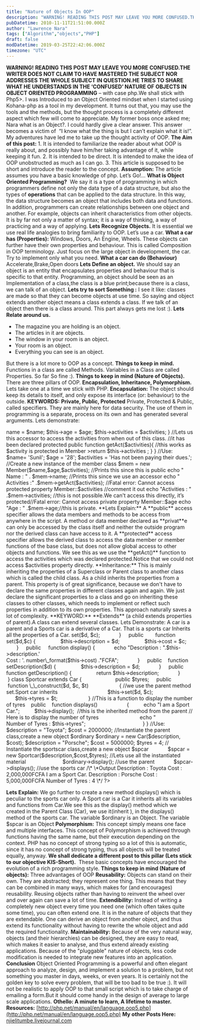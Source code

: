 ```yaml
---
title: "Nature of Objects In OOP"
description: "WARNING! READING THIS POST MAY LEAVE YOU MORE CONFUSED.THE WRITER DOES NOT CLAIM TO HAVE MASTERED THE SUBJECT NOR ADDRESSES THE WHOLE SUBJECT IN QUESTION...."
pubDatetime: 2010-11-11T21:51:00.000Z
author: "Lawrence Nara"
tags: ["Algorithm","objects","PHP"]
draft: false
modDatetime: 2019-03-25T22:42:06.000Z
timezone: "UTC"
---
```


**WARNING!** **READING THIS POST MAY LEAVE YOU MORE CONFUSED.THE WRITER DOES NOT CLAIM TO HAVE MASTERED THE SUBJECT NOR ADDRESSES THE WHOLE SUBJECT IN QUESTION.HE TRIES TO SHARE WHAT HE UNDERSTANDS IN THE ‘CONFUSED’ NATURE OF OBJECTS IN OBJECT ORIENTED PROGRAMMING** – with case php.We shall stick with Php5>. I was Introduced to an Object Oriented mindset when I started using Kohana-php as a tool in my development. It turns out that, you may use the tools and the methods, but the thought process is a completely different aspect which few will come to appreciate. My former boss once asked me; Nara what is an Object?. I could hardly give a clear answer. This answer becomes a victim of  “I know what the thing is but I can’t explain what it is!”. My adventures have led me to take up the thought activity of OOP. **The Aim of this post:** 1. It is intended to familiarize the reader about what OOP is really about, and possibly have him/her taking advantage of it, while keeping it fun. 2. It is intended to be direct. It is intended to make the idea of OOP unobstructed as much as I can go. 3. This article is supposed to be short and introduce the reader to the concept. **Assumption:** The article assumes you have a basic knowledge of php. Let’s Go!... **What is Object Oriented Programming?**  We say it is a type of programming in which programmers define not only the data type of a data structure, but also the types of **operations** that can be applied to the data structure. In this way, the data structure becomes an object that includes both data and functions. In addition, programmers can create relationships between one object and another. For example, objects can inherit characteristics from other objects. It is by far not only a matter of syntax; it is a way of thinking, a way of practicing and a way of applying. **Lets Recognize Objects.** It is essential we use real life analogies to bring familiarity to OOP. Let’s use a car. **What a car has (Properties):** Windows, Doors, An Engine, Wheels. These objects can further have their own properties and behaviour. This is called Composition in OOP terminology. Just focus on the large object in development, the car. Try to implement only what you need. **What a car can do (Behaviour)** Accelerate,Brake,Open doors **Lets Define an object.** We should say an object is an entity that encapsulates properties and behaviour that is specific to that entity. Programming, an object should be seen as an Implementation of a class,the class is a blue print;because there is a class, we can talk of an object. **Lets try to sort Something :** I see it like: classes are made so that they can become objects at use time. So saying and object extends another object means a class extends a class. If we talk of an object then there is a class around. This part always gets me lost :). **Lets Relate around us.**

-   The magazine you are holding is an object.
-   The articles in it are objects.
-   The window in your room is an object.
-   Your room is an object.
-   Everything you can see is an object.

But there is a lot more to OOP as a concept. **Things to keep in mind.** Functions in a class are called Methods. Variables in a Class are called Properties. So far So fine :). **Things to keep in mind (Nature of Objects).** There are three pillars of OOP. **Encapsulation, Inheritance, Polymorphism.** Lets take one at a time we stick with PHP. **Encapsulation:** The object should keep its details to itself, and only expose its interface (or: behaviour) to the outside. **KEYWORDS:** **Private, Public, Protected** Private, Protected & Public, called specifiers. They are mainly here for data security. The use of them in programming is a separate, process on its own and has generated several arguments. Lets demonstrate:

<?php
class Member 
{
       public $name;//the name of a member is declared public
       private $age;//the age is declared public
       protected $activities; //the activities of the member is declared protected


 //we declare a constructor which is loaded when the class is Instantiated
public function  \_\_construct($name,$age,$activities)
{
$this->name = $name;
$this->age = $age;
$this->activities = $activities;
}

//Lets us this accessor to access the activities from when out of this class.
//it has been declared protected
public   function getAct($activities){
//this works as $activity is protected in Member
>return $this->activities ;
}

}
//Use:
$name= 'Sunil';
$age = '28';
$activities = 'Has not been paying their dues.';
//Create a new instance of the member class
$mem = new Member($name,$age,$activities);
//Prints this since this is public
echo " Name : " . $mem->name;
//Prints this since we use an accessor
echo " Activities :" .$mem->getAct($activities);
//Fatal error: Cannot access protected property Member::$activities
//comment it out
echo "Activities : " .$mem->activities;
//this is not possible.We can't access this directly, it’s protected//Fatal error: Cannot access private property Member::$age

echo "Age  : " .$mem->age;//this is private.

**Lets Explain:** A **public** access specifier allows the data members and methods to be access from anywhere in the script. A method or data member declared as **privat**e can only be accessed by the class itself and neither the outside program nor the derived class can have access to it. A **protected** access specifier allows the derived class to access the data member or member functions of the base class, but does not allow global access to other objects and functions. We see this as we use the **getAct()** function to access the activities which was declared protected.Notice that we could not access $activities property directly. **Inheritance:** This is mainly inheriting the properties of a Superclass or Parent class to another class which is called the child class. As a child inherits the properties from a parent. This property is of great significance, because we don't have to declare the same properties in different classes again and again. We just declare the significant properties to a class and go on inheriting these classes to other classes, which needs to implement or reflect such properties in addition to its own properties. This approach naturally saves a lot of complexity. **KEYWORD:** **Extends** (a child extends properties of parent).A class can extend several classes. Lets Demonstrate: A car is a parent and a Sports car is a derivative of a Car. That is a sports car Inherits all the properties of a Car.

<?php   
class Car {         
      public $description;     
      public $cost;         

    public   function \_\_construct($d, $c) {
            $this->set($d, $c);
            }

    public        function set($d,$c) {
                $this->description = $d;
                $this->cost = $c;
            }

    public     function display() {
            echo "Description : ".$this->description.'<br/>Cost : '. number\_format($this->cost) ."FCFA";
            }



    public    function setDescription($d) {
                $this->description = $d;
            }

    public     function getDescription() {
                return $this->description;
            }
        }

class Sportcar extends Car {
                      public $tyres;

    public      function \_\_construct($d, $c, $t)
                    {
//we use the parent method set.Sport car inherits
                                 $this->set($d, $c);
                                 $this->tyres = $t;
                    }


//This is a function to display the number of tyres
    public    function displays()
                   {
         echo "I am a Sport Car.";
          $this->display();  //this is the inherited method from the parent
     // Here is to display the number of tyres
                           echo "<br/> Number of Tyres : $this->tyres";
                   
                   }
}

//Use:

$description = "Toyota";
$cost = 2000000;
//Instantiate the parent class,create a new object $ordinary
$ordinary = new Car($description, $cost);
$description = "Porsche";
$cost = 5000000;
$tyres = 4;

// Instantiate the sportscar class,create a new object $spcar

            $spcar = new Sportcar($description,$cost,$tyres);

//Lets use all the instantiated material
                        $ordinary->display(); //use the parent
            $spcar->displays(); //use the sports car
/\*
 \*Output
Description : Toyota
Cost : 2,000,000FCFA
I am a Sport Car.

Description : Porsche
Cost : 5,000,000FCFA
Number of Tyres : 4
\*/

?>

**Lets Explain:** We go further to create a new method displays() which is peculiar to the sports car only. A Sport car is a Car it inherits all its variables and functions from Car.We see this as the display() method which we created in the Parent Class (Car), we use it(inherit ), in the displays() method of the sports car. The variable $ordinary is an Object. The variable $spcar is an Object **Polymorphism:** This concept simply means one face and multiple interfaces. This concept of Polymorphism is achieved through functions having the same name, but their execution depending on the context. PHP has no concept of strong typing so a lot of this is automatic, since it has no concept of strong typing, thus all objects will be treated equally, anyway. **We shall dedicate a different post to this pillar (Lets stick to our objective KIS-Short).**  These basic concepts have encouraged the evolution of a rich programming style. **Things to keep in mind (Nature of objects):** Three advantages of OOP **Reusability:** Objects can stand on their own. They are abstracted; they represent one thing. This means that they can be combined in many ways, which makes for (and encourages) reusability. Reusing objects rather than having to reinvent the wheel over and over again can save a lot of time. **Extendibility:** Instead of writing a completely new object every time you need one (which often takes quite some time), you can often extend one. It is in the nature of objects that they are extendable. One can derive an object from another object, and thus extend its functionality without having to rewrite the whole object and add the required functionality. **Maintainability:** Because of the very natural way, objects (and their hierarchies) can be designed, they are easy to read, which makes it easier to analyse, and thus extend already existing applications. Because of the "pluggable" nature of objects, less code modification is needed to integrate new features into an application. **Conclusion** Object Oriented Programming is a powerful and often elegant approach to analyze, design, and implement a solution to a problem, but not something you master in days, weeks, or even years. It is certainly not the golden key to solve every problem, that will be too bad to be true :). It will not be realistic to apply OOP to that small script which is to take charge of emailing a form.But it should come handy in the design of average to large scale applications. **Othello: A minute to learn, A lifetime to master.** **Resources:** [http://php.net/manual/en/language.oop5.php](http://php.net/manual/en/language.oop5.php) **My other Posts Here:** [njielitumbe.livejournal.com](http://njielitumbe.livejournal.com/)